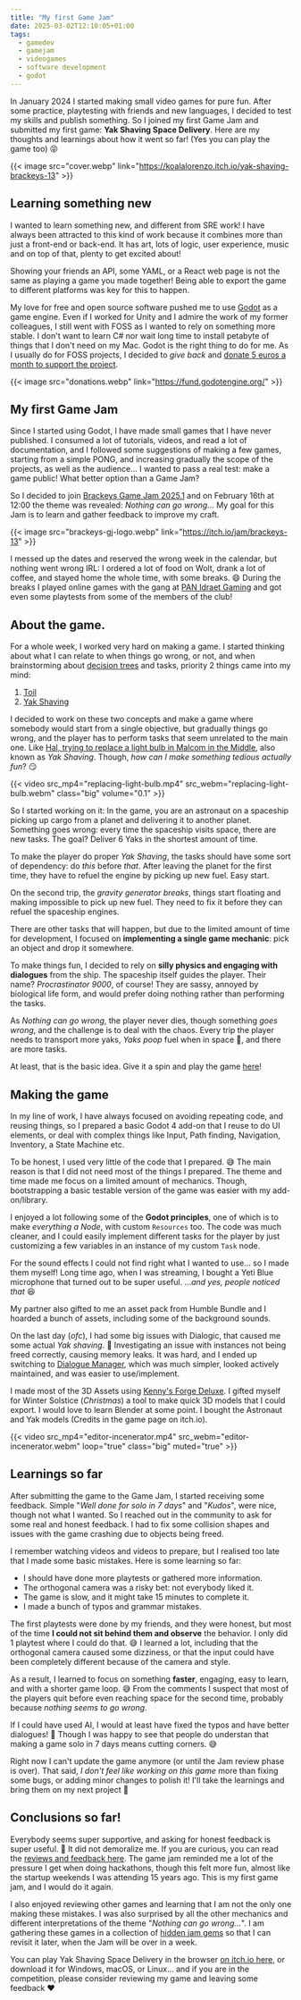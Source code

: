 ```yaml
---
title: "My first Game Jam"
date: 2025-03-02T12:10:05+01:00
tags:
  - gamedev
  - gamejam
  - videogames
  - software development
  - godot
---
```

In January 2024 I started making small video games for pure fun. After some
practice, playtesting with friends and new languages, I decided to test my
skills and publish something. So I joined my first Game Jam and submitted
my first game: **Yak Shaving Space Delivery**. Here are my thoughts and
learnings about how it went so far! (Yes you can play the game too) :stuck_out_tongue_closed_eyes:

<!--more-->

{{< image src="cover.webp" link="https://koalalorenzo.itch.io/yak-shaving-brackeys-13" >}}

## Learning something new
I wanted to learn something new, and different from SRE work! I have always
been attracted to this kind of work because it combines more than just a
front-end or back-end. It has art, lots of logic, user experience, music
and on top of that, plenty to get excited about!

Showing your friends an API, some YAML, or a React web page is not the same as
playing a game you made together! Being able to export the game to different
platforms was key for this to happen.

My love for free and open source software pushed me to use [Godot](https://godotengine.org) as a
game engine. Even if I worked for Unity and I admire the work of my former
colleagues, I still went with FOSS as I wanted to rely on something more
stable. I don't want to learn C# nor wait long time to install petabyte of
things that I don't need on my Mac. Godot is the right thing to do for me.
As I usually do for FOSS projects, I decided to _give back_ and
[donate 5 euros a month to support the project](https://blog.setale.me/2023/01/25/Happy-to-give-back-happy-to-pay/).

{{< image src="donations.webp" link="https://fund.godotengine.org/" >}}


## My first Game Jam
Since I started using Godot, I have made small games that I have never
published. I consumed a lot of tutorials, videos, and read a lot of
documentation, and I followed some suggestions of making a few games,
starting from a simple PONG, and increasing gradually the scope of the
projects, as well as the audience... I wanted to pass a real test: make a
game public! What better option than a Game Jam?

So I decided to join [Brackeys Game Jam 2025.1](https://itch.io/jam/brackeys-13)
and on February 16th at 12:00 the theme was revealed: _Nothing can go wrong..._
My goal for this Jam is to learn and gather feedback to improve my craft.

{{< image src="brackeys-gj-logo.webp" link="https://itch.io/jam/brackeys-13" >}}

I messed up the dates and reserved the wrong week in the calendar, but
nothing went wrong IRL: I ordered a lot of food on Wolt, drank a lot of
coffee, and stayed home the whole time, with some breaks. :smile: During
the breaks I played online games with the gang at
[PAN Idraet Gaming](https://panidraet.dk/en/idraetsgrene/andre-aktiviteter/gaming/)
and got even some playtests from some of the members of the club!

## About the game.
For a whole week, I worked very hard on making a game. I started thinking
about what I can relate to when things go wrong, or not, and when brainstorming
about [decision trees](tree.webp) and tasks, priority 2 things came into my mind:

1. [Toil](https://sre.google/sre-book/eliminating-toil/)
2. [Yak Shaving](https://en.wiktionary.org/wiki/yak_shaving)

I decided to work on these two concepts and make a game where somebody would
start from a single objective, but gradually things go wrong, and the player has
to perform tasks that seem unrelated to the main one. Like
[Hal, trying to replace a light bulb in Malcom in the Middle](https://www.youtube.com/watch?v=8fnfeuoh4s8),
also known as _Yak Shaving_. Though, _how can I make something tedious actually fun_? :smirk:

{{< video src_mp4="replacing-light-bulb.mp4" src_webm="replacing-light-bulb.webm" class="big" volume="0.1" >}}

So I started working on it: In the game, you are an astronaut on a spaceship
picking up cargo from a planet and delivering it to another planet. Something
goes wrong: every time the spaceship visits space, there are new tasks. The
goal? Deliver 6 Yaks in the shortest amount of time.

To make the player do proper _Yak Shaving_, the tasks should have some sort
of dependency: do _this_ before _that_. After leaving the planet for the first time,
they have to refuel the engine by picking up new fuel. Easy start.

On the second trip, the _gravity generator breaks_, things start floating and
making impossible to pick up new fuel. They need to fix it before they can
refuel the spaceship engines.

There are other tasks that will happen, but due to the limited amount of
time for development, I focused on **implementing a single game mechanic**:
pick an object and drop it somewhere.

To make things fun, I decided to rely on **silly physics and engaging with
dialogues** from the ship. The spaceship itself guides the player. Their name?
_Procrastinator_ _9000_, of course! They are sassy, annoyed by biological life
form, and would prefer doing nothing rather than performing the tasks.

As _Nothing can go wrong_, the player never dies, though something _goes wrong_,
and the challenge is to deal with the chaos. Every trip the player needs to
transport more yaks, _Yaks poop_ fuel when in space :poop:, and there are
more tasks.

At least, that is the basic idea. Give it a spin and play the game
[here](http://koalalorenzo.itch.io/yak-shaving-brackeys-13)!

## Making the game
In my line of work, I have always focused on avoiding repeating code, and
reusing things, so I prepared a basic Godot 4 add-on that I reuse to do UI
elements, or deal with complex things like Input, Path finding, Navigation,
Inventory, a State Machine etc.

To be honest, I used very little of the code that I prepared. :sweat_smile: The
main reason is that I did not need most of the things I prepared. The theme
and time made me focus on a limited amount of mechanics. Though, bootstrapping
a basic testable version of the game was easier with my add-on/library.

I enjoyed a lot following some of the **Godot principles**, one of which is to make
_everything a Node_, with custom `Resources` too. The code was much cleaner, and I
could easily implement different tasks for the player by just customizing a few
variables in an instance of my custom `Task` node.

For the sound effects I could not find right what I wanted to use... so I made
them myself! Long time ago, when I was streaming, I bought a Yeti Blue microphone
that turned out to be super useful. ..._and yes, people noticed that_ :laughing:

My partner also gifted to me an asset pack from Humble Bundle and I hoarded a
bunch of assets, including some of the background sounds.

On the last day (_ofc_), I had some big issues with Dialogic, that caused me some
actual _Yak shaving_. :facepalm: Investigating an issue with instances not being
freed correctly, causing memory leaks. It was hard, and I ended up switching
to [Dialogue Manager](https://dialogue.nathanhoad.net), which was much simpler,
looked actively maintained, and was easier to use/implement.

I made most of the 3D Assets using [Kenny's Forge Deluxe](https://www.kenney.nl/tools/asset-forge).
I gifted myself for Winter Solstice (_Christmas_) a tool to make quick 3D models
that I could export. I would love to learn Blender at some point. I bought the
Astronaut and Yak models (Credits in the game page on itch.io).

{{< video src_mp4="editor-incenerator.mp4" src_webm="editor-incenerator.webm" loop="true" class="big" muted="true" >}}

## Learnings so far
After submitting the game to the Game Jam, I started receiving some feedback.
Simple "_Well done for solo in 7 days_" and "_Kudos_", were nice, though
not what I wanted. So I reached out in the community to ask for some real
and honest feedback. I had to fix some collision shapes and issues with the
game crashing due to objects being freed.

I remember watching videos and videos to prepare, but I realised too late that I
made some basic mistakes. Here is some learning so far:

- I should have done more playtests or gathered more information.
- The orthogonal camera was a risky bet: not everybody liked it.
- The game is slow, and it might take 15 minutes to complete it.
- I made a bunch of typos and grammar mistakes.

The first playtests were done by my friends, and they were honest, but most of
the time **I could not sit behind them and observe** the behavior. I only did 1
playtest where I could do that. :sweat_smile: I learned a lot, including that the
orthogonal camera caused some dizziness, or that the input could have been
completely different because of the camera and style.

As a result, I learned to focus on something **faster**, engaging, easy to learn,
and with a shorter game loop. :sweat_smile: From the comments I suspect that
most of the players quit before even reaching space for the second time,
probably because _nothing seems to go wrong_.

If I could have used AI, I would at least have fixed the typos and have better
dialogues! :see_no_evil: Though I was happy to see that people do understan
that making a game solo in 7 days means cutting corners. :sweat_smile:

Right now I can't update the game anymore (or until the Jam review phase is
over). That said, _I don't feel like working on this game_ more than fixing
some bugs, or adding minor changes to polish it! I'll take the learnings and
bring them on my next project :rocket:

## Conclusions so far!
Everybody seems super supportive, and asking for honest feedback is
super useful. :muscle: It did not demoralize me. If you are curious, you can
read the [reviews and feedback here](https://itch.io/jam/brackeys-13/rate/3330578).
The game jam reminded me a lot of the pressure I get when doing hackathons,
though this felt more fun, almost like the startup weekends I was attending
15 years ago. This is my first game jam, and I would do it again.

I also enjoyed reviewing other games and learning that I am not the only one
making these mistakes. I was also surprised by all the other mechanics and
different interpretations of the theme "_Nothing can go wrong..._". I am
gathering these games in a collection of [hidden jam gems](https://itch.io/c/5434680/brackeys-20251-hidden-jam-gems)
so that I can revisit it later, when the Jam will be over in a week.

You can play Yak Shaving Space Delivery in the browser [on itch.io here](http://koalalorenzo.itch.io/yak-shaving-brackeys-13),
or download it for Windows, macOS, or Linux... and if you are in the competition,
please consider reviewing my game and leaving some feedback :heart:

